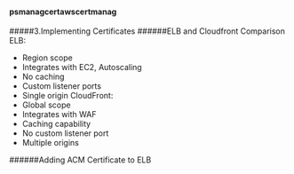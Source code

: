 #### psmanagcertawscertmanag
#####3.Implementing Certificates 
######ELB and Cloudfront Comparison
ELB:
- Region scope
- Integrates with EC2, Autoscaling
- No caching
- Custom listener ports
- Single origin
CloudFront:
- Global scope
- Integrates with WAF
- Caching capability
- No custom listener port
- Multiple origins

######Adding ACM Certificate to ELB
